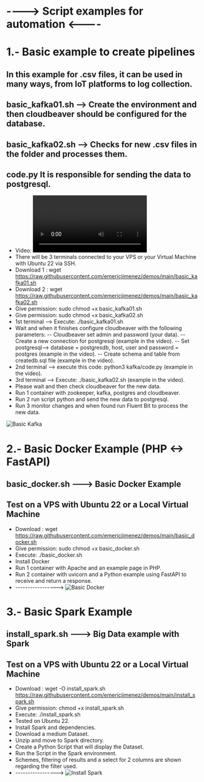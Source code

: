 # ----> Script examples for automation <----
# 1.- Basic example to create pipelines
## In this example for .csv files, it can be used in many ways, from IoT platforms to log collection.
## basic_kafka01.sh --> Create the environment and then cloudbeaver should be configured for the database.
## basic_kafka02.sh --> Checks for new .csv files in the folder and processes them.
## code.py It is responsible for sending the data to postgresql.
- Video: ![Download Video](https://raw.githubusercontent.com/emericjimenez/demos/main/basic_kafka/basic_kafka.mp4)
- There will be 3 terminals connected to your VPS or your Virtual Machine with Ubuntu 22 via SSH.
- Download 1 : wget https://raw.githubusercontent.com/emericjimenez/demos/main/basic_kafka01.sh
- Download 2 : wget https://raw.githubusercontent.com/emericjimenez/demos/main/basic_kafka02.sh
- Give permission: sudo chmod +x basic_kafka01.sh
- Give permission: sudo chmod +x basic_kafka02.sh
- 1st terminal --> Execute: ./basic_kafka01.sh
- Wait and when it finishes configure cloudbeaver with the following parameters:
-- Cloudbeaver set admin and password (your data).
-- Create a new connection for postgresql (example in the video).
-- Set postgresql--> database = postgresdb, host, user and password = postgres (example in the video).
-- Create schema and table from createdb.sql file (example in the video).
- 2nd terminal --> execute this code: python3 kafka/code.py (example in the video).
- 3rd terminal --> Execute: ./basic_kafka02.sh (example in the video).
- Please wait and then check cloudbeaver for the new data.
- Run 1 container with zookeeper, kafka, postgres and cloudbeaver.
- Run 2 run script python and send the new data to postgresql.
- Run 3 monitor changes and when found run Fluent Bit to process the new data.

![Basic Kafka](https://github.com/emericjimenez/demos/blob/main/basic_kafka/basic_kafka.gif)


# 2.- Basic Docker Example (PHP <-> FastAPI) 
## basic_docker.sh ---> Basic Docker Example
## Test on a VPS with Ubuntu 22 or a Local Virtual Machine
- Download : wget https://raw.githubusercontent.com/emericjimenez/demos/main/basic_docker.sh
- Give permission: sudo chmod +x basic_docker.sh
- Execute: ./basic_docker.sh
- Install Docker
- Run 1 container with Apache and an example page in PHP.
- Run 2 container with uvicorn and a Python example using FastAPI to receive and return a response.
- ----------------->
![Basic Docker](https://github.com/emericjimenez/demos/blob/main/basic_docker/basic_docker.gif)

# 3.- Basic Spark Example
## install_spark.sh ---> Big Data example with Spark
## Test on a VPS with Ubuntu 22 or a Local Virtual Machine
- Download : wget -O install_spark.sh https://raw.githubusercontent.com/emericjimenez/demos/main/install_spark.sh
- Give permission: chmod +x install_spark.sh
- Execute: ./install_spark.sh
- Tested on Ubuntu 22.
- Install Spark and dependencies.
- Download a medium Dataset.
- Unzip and move to Spark directory.
- Create a Python Script that will display the Dataset.
- Run the Script in the Spark environment.
- Schemes, filtering of results and a select for 2 columns are shown regarding the filter used.
- ----------------->
![Install Spark](https://github.com/emericjimenez/demos/blob/main/install_spark.gif)
